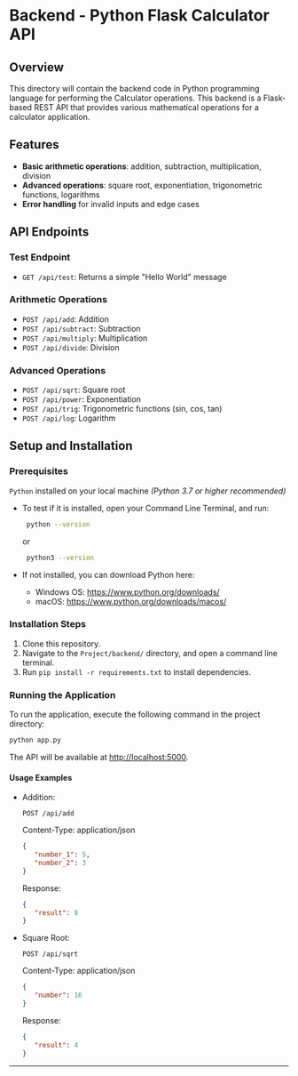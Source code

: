 # Backend - Python Flask Calculator API

## Overview

This directory will contain the backend code in Python programming language for performing the Calculator operations. This backend is a Flask-based REST API that provides various mathematical operations for a calculator application.

## Features

- **Basic arithmetic operations**: addition, subtraction, multiplication, division
- **Advanced operations**: square root, exponentiation, trigonometric functions, logarithms
- **Error handling** for invalid inputs and edge cases

## API Endpoints

### Test Endpoint

- `GET /api/test`: Returns a simple "Hello World" message

### Arithmetic Operations

- `POST /api/add`: Addition
- `POST /api/subtract`: Subtraction
- `POST /api/multiply`: Multiplication
- `POST /api/divide`: Division

### Advanced Operations

- `POST /api/sqrt`: Square root
- `POST /api/power`: Exponentiation
- `POST /api/trig`: Trigonometric functions (sin, cos, tan)
- `POST /api/log`: Logarithm

## Setup and Installation

### Prerequisites

`Python` installed on your local machine _(Python 3.7 or higher recommended)_

- To test if it is installed, open your Command Line Terminal, and run:

     ```bash
      python --version
     ```

     or

     ```bash
      python3 --version
     ```

- If not installed, you can download Python here:
  - Windows OS: <https://www.python.org/downloads/>
  - macOS: <https://www.python.org/downloads/macos/>

### Installation Steps

1. Clone this repository.
2. Navigate to the `Project/backend/` directory, and open a command line terminal.
3. Run `pip install -r requirements.txt` to install dependencies.

### Running the Application

To run the application, execute the following command in the project directory:

```bash
python app.py
```

The API will be available at <http://localhost:5000>.

#### Usage Examples

- Addition:

   `POST /api/add`

   Content-Type: application/json

   ```json
   {
      "number_1": 5,
      "number_2": 3
   }
   ```

   Response:

   ```json
   {
      "result": 8
   }
   ```

- Square Root:

   `POST /api/sqrt`

   Content-Type: application/json

   ```json
   {
      "number": 16
   }
   ```

   Response:

   ```json
   {
      "result": 4
   }
   ```

---
